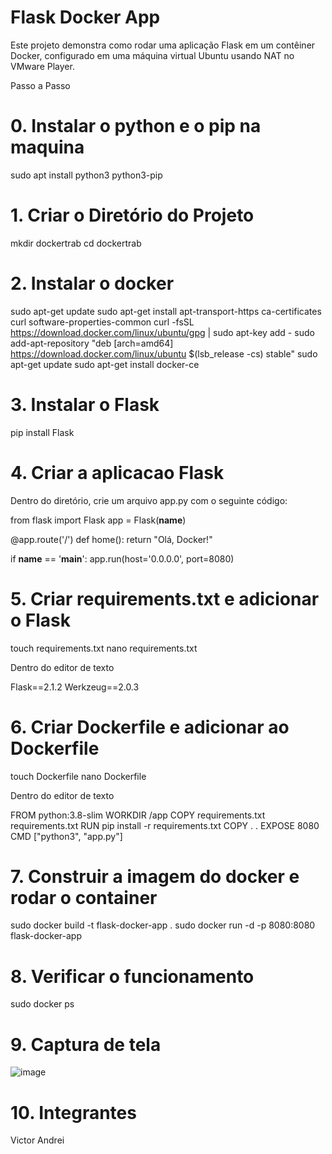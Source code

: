 
# Flask Docker App

Este projeto demonstra como rodar uma aplicação Flask em um contêiner Docker, configurado em uma máquina virtual Ubuntu usando NAT no VMware Player.

Passo a Passo

# 0. Instalar o python e o pip na maquina

sudo apt install python3 python3-pip

# 1. Criar o Diretório do Projeto

mkdir dockertrab
cd dockertrab

# 2. Instalar o docker

sudo apt-get update
sudo apt-get install apt-transport-https ca-certificates curl software-properties-common
curl -fsSL https://download.docker.com/linux/ubuntu/gpg | sudo apt-key add -
sudo add-apt-repository "deb [arch=amd64] https://download.docker.com/linux/ubuntu $(lsb_release -cs) stable"
sudo apt-get update
sudo apt-get install docker-ce

# 3. Instalar o Flask

pip install Flask

# 4. Criar a aplicacao Flask

Dentro do diretório, crie um arquivo app.py com o seguinte código:

from flask import Flask
app = Flask(__name__)

@app.route('/')
def home():
    return "Olá, Docker!"

if __name__ == '__main__':
    app.run(host='0.0.0.0', port=8080)

# 5. Criar requirements.txt e adicionar o Flask

touch requirements.txt
nano requirements.txt

Dentro do editor de texto

Flask==2.1.2
Werkzeug==2.0.3

# 6. Criar Dockerfile e adicionar ao Dockerfile

touch Dockerfile
nano Dockerfile

Dentro do editor de texto

FROM python:3.8-slim
WORKDIR /app
COPY requirements.txt requirements.txt
RUN pip install -r requirements.txt
COPY . .
EXPOSE 8080
CMD ["python3", "app.py"]

# 7. Construir a imagem do docker e rodar o container

sudo docker build -t flask-docker-app .
sudo docker run -d -p 8080:8080 flask-docker-app

# 8. Verificar o funcionamento

sudo docker ps

# 9. Captura de tela

![image](https://github.com/user-attachments/assets/41450c74-492d-48a5-a91f-ff3b1035ab85)

# 10. Integrantes

Victor Andrei

